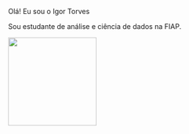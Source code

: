 Olá! Eu sou o Igor Torves

Sou estudante de análise e ciência de dados na FIAP. 


<div>
  <a href="https://github.com/torvess">
  <img height="180em" src="https://github-readme-stats.vercel.app/api?username=torvess&theme=dracula">
</div>

